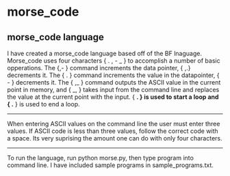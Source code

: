 # morse_code
morse_code language 
-------------------------------------

I have created a morse_code language based off of the BF lnaguage.
Morse_code uses four characters { . , - _ } to accomplish a number of basic opperations. 
The {,- } command increments the data pointer, { ,.} decrements it. 
The { . } command increments the value in the datapointer, { - } decrements it.
The { ,_ } command outputs the ASCII value in the current point in memory, and { _, } takes input from the command line and replaces the value at the current point with the input. 
{ __. } is used to start a loop and { .__ } is used to end a loop. 

-------------------------------------
 
When entering ASCII values on the command line the user must enter three values. If ASCII code is less than three values, follow the correct code with a space. 
Its very suprising the amount one can do with only four characters.

-------------------------------------

To run the language, run python morse.py, then type program into command line. I have included sample programs in sample_programs.txt.  
